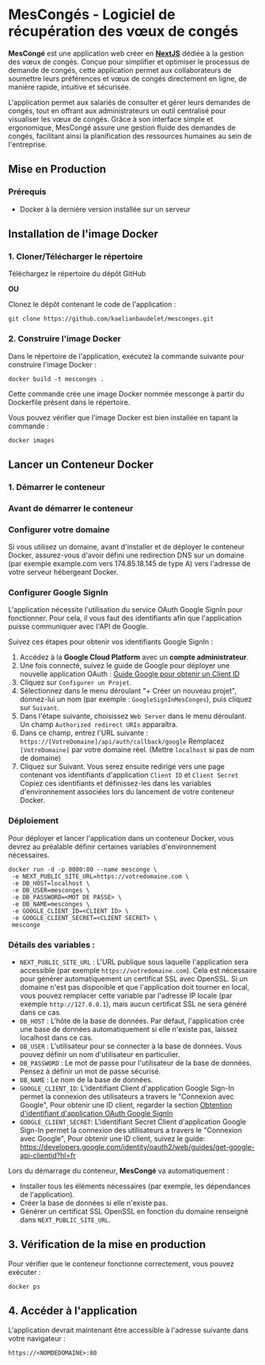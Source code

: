 # MesCongés - Logiciel de récupération des vœux de congés

**MesCongé** est une application web créer en **[NextJS](https://nextjs.org/)** dédiée à la gestion des vœux de congés. Conçue pour simplifier et optimiser le processus de demande de congés, cette application permet aux collaborateurs de soumettre leurs préférences et vœux de congés directement en ligne, de manière rapide, intuitive et sécurisée.

L'application permet aux salariés de consulter et gérer leurs demandes de congés, tout en offrant aux administrateurs un outil centralisé pour visualiser les vœux de congés. Grâce à son interface simple et ergonomique, MesCongé assure une gestion fluide des demandes de congés, facilitant ainsi la planification des ressources humaines au sein de l'entreprise.

## Mise en Production

### Prérequis

- Docker à la dernière version installée sur un serveur

## Installation de l'image Docker

### 1. Cloner/Télécharger le répertoire

Téléchargez le répertoire du dépôt GitHub

**OU**

Clonez le dépôt contenant le code de l'application :

```
git clone https://github.com/kaelianbaudelet/mesconges.git
```

### 2. Construire l'image Docker

Dans le répertoire de l'application, exécutez la commande suivante pour construire l'image Docker :

```
docker build -t mesconges .
```

Cette commande crée une image Docker nommée mesconge à partir du Dockerfile présent dans le répertoire.

Vous pouvez vérifier que l'image Docker est bien installée en tapant la commande :

```
docker images
```

## Lancer un Conteneur Docker

### 1. Démarrer le conteneur

### Avant de démarrer le conteneur

### Configurer votre domaine

Si vous utilisez un domaine, avant d'installer et de déployer le conteneur Docker, assurez-vous d'avoir défini une redirection DNS sur un domaine (par exemple example.com vers 174.85.18.145 de type A) vers l'adresse de votre serveur hébergeant Docker.

### Configurer Google SignIn

L'application nécessite l'utilisation du service OAuth Google SignIn pour fonctionner. Pour cela, il vous faut des identifiants afin que l'application puisse communiquer avec l'API de Google.

Suivez ces étapes pour obtenir vos identifiants Google SignIn :

1. Accédez à la **Google Cloud Platform** avec un **compte administrateur**.
2. Une fois connecté, suivez le guide de Google pour déployer une nouvelle application OAuth : [Guide Google pour obtenir un Client ID](https://developers.google.com/identity/oauth2/web/guides/get-google-api-clientid?hl=fr)
3. Cliquez sur `Configurer un Projet`.
4. Sélectionnez dans le menu déroulant "+ Créer un nouveau projet", donnez-lui un nom (par exemple : `GoogleSignInMesConges`), puis cliquez sur `Suivant`.
5. Dans l'étape suivante, choisissez `Web Server` dans le menu déroulant. Un champ `Authorized redirect URIs` apparaîtra.
6. Dans ce champ, entrez l'URL suivante : `https://[VotreDomaine]/api/auth/callback/google`
   Remplacez `[VotreDomaine]` par votre domaine réel. (Mettre `localhost` si pas de nom de domaine)
7. Cliquez sur Suivant. Vous serez ensuite redirigé vers une page contenant vos identifiants d'application `Client ID` et `Client Secret`
   Copiez ces identifiants et définissez-les dans les variables d'environnement associées lors du lancement de votre conteneur Docker.

### Déploiement

Pour déployer et lancer l'application dans un conteneur Docker, vous devrez au préalable définir certaines variables d'environnement nécessaires.

```
docker run -d -p 8080:80 --name mesconge \
 -e NEXT_PUBLIC_SITE_URL=https://votredomaine.com \
 -e DB_HOST=localhost \
 -e DB_USER=mesconges \
 -e DB_PASSWORD=<MOT DE PASSE> \
 -e DB_NAME=mesconges \
 -e GOOGLE_CLIENT_ID=<CLIENT ID> \
 -e GOOGLE_CLIENT_SECRET=<CLIENT SECRET> \
 mesconge
```

### Détails des variables :

- `NEXT_PUBLIC_SITE_URL` : L'URL publique sous laquelle l'application sera accessible (par exemple `https://votredomaine.com`). Cela est nécessaire pour générer automatiquement un certificat SSL avec OpenSSL. Si un domaine n'est pas disponible et que l'application doit tourner en local, vous pouvez remplacer cette variable par l'adresse IP locale (par exemple `http://127.0.0.1`), mais aucun certificat SSL ne sera généré dans ce cas.
- `DB_HOST` : L'hôte de la base de données. Par défaut, l'application crée une base de données automatiquement si elle n'existe pas, laissez localhost dans ce cas.
- `DB_USER` : L'utilisateur pour se connecter à la base de données. Vous pouvez définir un nom d'utilisateur en particulier.
- `DB_PASSWORD` : Le mot de passe pour l'utilisateur de la base de données. Pensez à définir un mot de passe sécurisé.
- `DB_NAME` : Le nom de la base de données.
- `GOOGLE_CLIENT_ID`: L'identifiant Client d'application Google Sign-In permet la connexion des utilisateurs a travers le "Connexion avec Google", Pour obtenir une ID client, regarder la section [Obtention d'identifiant d'application OAuth Google SignIn](#google-signin-oauth)
- `GOOGLE_CLIENT_SECRET`: L'identifiant Secret Client d'application Google Sign-In permet la connexion des utilisateurs a travers le "Connexion avec Google", Pour obtenir une ID client, suivez le guide: https://developers.google.com/identity/oauth2/web/guides/get-google-api-clientid?hl=fr

Lors du démarrage du conteneur, **MesCongé** va automatiquement :

- Installer tous les éléments nécessaires (par exemple, les dépendances de l'application).
- Créer la base de données si elle n'existe pas.
- Générer un certificat SSL OpenSSL en fonction du domaine renseigné dans `NEXT_PUBLIC_SITE_URL`.

## 3. Vérification de la mise en production

Pour vérifier que le conteneur fonctionne correctement, vous pouvez exécuter :

```
docker ps
```

## 4. Accéder à l'application

L'application devrait maintenant être accessible à l'adresse suivante dans votre navigateur :

```
https://<NOMDEDOMAINE>:80
```
